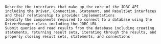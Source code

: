 
    Describe the interfaces that make up the core of the JDBC API including the Driver, Connection, Statement, and ResultSet interfaces and their relationship to provider implementations
    Identify the components required to connect to a database using the DriverManager class including the JDBC URL
    Submit queries and read results from the database including creating statements, returning result sets, iterating through the results, and properly closing result sets, statements, and connections
